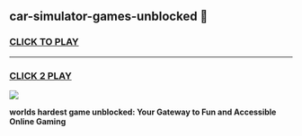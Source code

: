 
## car-simulator-games-unblocked 👋
<h3>
<a href="https://premium.freeplayer.one?title=car-simulator-games-unblocked&ref=14F">CLICK TO PLAY</a></h3>
<hr>

<h3>
<a href="https://premium.freeplayer.one?title=car-simulator-games-unblocked&ref=14F">CLICK 2 PLAY</a>
  
</h3>

<a href="https://premium.freeplayer.one?title=car-simulator-games-unblocked&ref=12F/"><img src="https://clearcache.store/games.png"></a>


**worlds hardest game unblocked: Your Gateway to Fun and Accessible Online Gaming**
